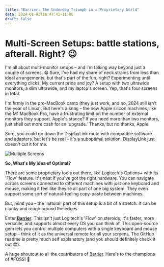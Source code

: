 ```yaml
---
title: "Barrier: The Underdog Triumph in a Proprietary World"
date: 2024-01-03T16:47:41+11:00
draft: false
---
```


# Multi-Screen Setups: battle stations, afterall. Right? :wink:
I'm all about multi-monitor setups – and I'm talking way beyond just a couple of screens. :grin: Sure, I've had my share of neck strains from less than ideal arrangements, but that's part of the fun, right? Experimenting until everything clicks. My current pride and joy? A setup with two ultrawide monitors, a slim ultrawide, and my laptop's screen. Yep, that's four screens in total.

I'm firmly in the pro-MacBook camp (they just work, and no, 2024 still isn't the year of Linux). But here's a snag – the new Apple silicon machines, like the M1 MacBook Pro, have a frustrating limit on the number of external monitors they support. Apple's stance? If you need more than two monitors, just shell out more cash for an 'upgrade.' Thanks, but no thanks, Apple.

Sure, you could go down the DisplayLink route with compatible software and adapters, but let's be real – it's a suboptimal solution. DisplayLink just doesn't cut it for me.


![Multiple Screens](https://i.pinimg.com/736x/45/0c/2a/450c2a686f9419961e9a5e318b47d1ce.jpg)

**So, What's My Idea of Optimal?**

There are some proprietary tools out there, like Logitech's Options+ with its 'Flow' feature. It's neat if you've got the right hardware. You can navigate across screens connected to different machines with just one keyboard and mouse, making it feel like they're all part of one big system. They even support some sort of natural-feeling copy-paste between machines.

But, mind you – the 'natural' part of this setup is a bit of a stretch. It can be clunky and rough around the edges.

Enter **[Barrier](https://github.com/debauchee/barrier)**. This isn't just Logitech's 'Flow' on steroids; it's faster, more versatile, and supports almost every OS you can think of. This open-source gem lets you control multiple computers with a single keyboard and mouse setup – think of it as the universal remote for all your screens. The GitHub readme is pretty much self explanatory (and you should definitely check it out :sunglasses:).

A huge shoutout to all the contributors of [Barrier](https://github.com/debauchee/barrier). Here's to the champions of #FOSS! :tada: